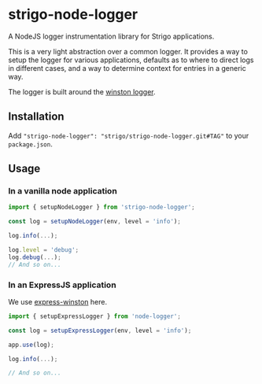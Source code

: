 # strigo-node-logger

A NodeJS logger instrumentation library for Strigo applications.

This is a very light abstraction over a common logger.
It provides a way to setup the logger for various applications, defaults as to where to direct logs in different cases, and a way to determine context for entries in a generic way.

The logger is built around the [winston logger](https://github.com/winstonjs/winston).

## Installation

Add `"strigo-node-logger": "strigo/strigo-node-logger.git#TAG"` to your `package.json`.

## Usage

### In a vanilla node application

```javascript
import { setupNodeLogger } from 'strigo-node-logger';

const log = setupNodeLogger(env, level = 'info');

log.info(...);

log.level = 'debug';
log.debug(...);
// And so on...
```

### In an ExpressJS application

We use [express-winston](https://github.com/bithavoc/express-winston) here.

```javascript
import { setupExpressLogger } from 'node-logger';

const log = setupExpressLogger(env, level = 'info');

app.use(log);

log.info(...);

// And so on...
```
